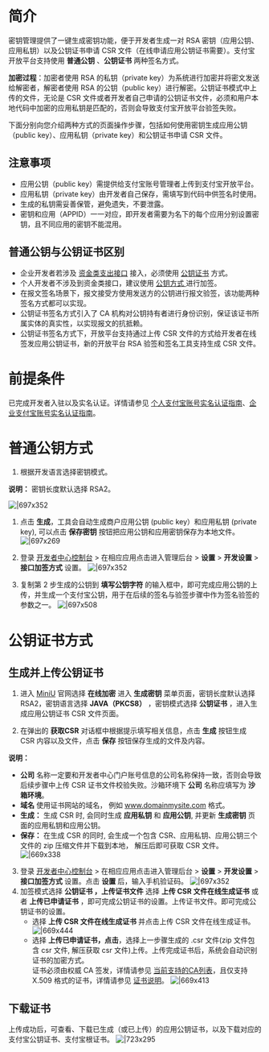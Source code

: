 
# 简介
密钥管理提供了一键生成密钥功能，便于开发者生成一对 RSA 密钥（应用公钥、应用私钥）以及公钥证书申请 CSR 文件（在线申请应用公钥证书需要）。支付宝开放平台支持使用 **普通公钥** 、**公钥证书** 两种签名方式。

**加密过程**：加密者使用 RSA 的私钥（private key）为系统进行加密并将密文发送给解密者，解密者使用 RSA 的公钥（public key）进行解密。公钥证书模式中上传的文件，无论是 CSR 文件或者开发者自己申请的公钥证书文件，必须和用户本地代码中加密的应用私钥是匹配的，否则会导致支付宝开放平台验签失败。

下面分别向您介绍两种方式的页面操作步骤，包括如何使用密钥生成应用公钥（public key）、应用私钥（private key）和公钥证书申请 CSR 文件。

## 注意事项

- 应用公钥（public key）需提供给支付宝账号管理者上传到支付宝开放平台。
- 应用私钥（private key）由开发者自己保存，需填写到代码中供签名时使用。
- 生成的私钥需妥善保管，避免遗失，不要泄露。
- 密钥和应用（APPID）一一对应，即开发者需要为名下的每个应用分别设置密钥，且不同应用的密钥不能混用。

## 普通公钥与公钥证书区别

- 企业开发者若涉及 [资金类支出接口](https://opendocs.alipay.com/open/291/hfaalq) 接入，必须使用 [公钥证书](https://opendocs.alipay.com/open/291/105971#%E5%85%AC%E9%92%A5%E8%AF%81%E4%B9%A6%E6%96%B9%E5%BC%8F) 方式。
- 个人开发者不涉及到资金类接口，建议使用 [公钥方式 ](https://opendocs.alipay.com/open/291/105971#%E6%99%AE%E9%80%9A%E5%85%AC%E9%92%A5%E6%96%B9%E5%BC%8F)进行加签。
- 在报文签名场景下，报文接受方使用发送方的公钥进行报文验签，该功能两种签名方式都可以实现。
- 公钥证书签名方式引入了 CA 机构对公钥持有者进行身份识别，保证该证书所属实体的真实性，以实现报文的抗抵赖。
- 公钥证书签名方式下，开放平台支持通过上传 CSR 文件的方式给开发者在线签发应用公钥证书，新的开放平台 RSA 验签和签名工具支持生成 CSR 文件。

# 前提条件
已完成开发者入驻以及实名认证。详情请参见 [个人支付宝账号实名认证指南](https://cshall.alipay.com/lab/cateQuestion.htm?cateId=237666&pcateId=237655)、[企业支付宝账号实名认证指南](https://cshall.alipay.com/enterprise/knowledgeDetail.htm?knowledgeId=201602062427)。

# 普通公钥方式

1. 根据开发语言选择密钥模式。

**说明：** 密钥长度默认选择 RSA2。

![|697x352](https://cdn.nlark.com/yuque/0/2021/png/179989/1636610202217-1af4511e-c935-47da-b186-db1a9afd11de.png#align=left&display=inline&height=969&margin=%5Bobject%20Object%5D&name=image.png&originHeight=969&originWidth=1920&size=74654&status=done&style=none&width=1920)

1. 点击 **生成**，工具会自动生成商户应用公钥 (public key）和应用私钥 (private key),  可以点击 **保存密钥** 按钮把应用公钥和应用密钥保存为本地文件。        
![|697x269](https://cdn.nlark.com/yuque/0/2021/png/179989/1636611304356-3ec69c98-b926-4a0e-9a0d-cb333dbd5fc8.png#align=left&display=inline&height=741&margin=%5Bobject%20Object%5D&name=image.png&originHeight=741&originWidth=1920&size=183203&status=done&style=none&width=1920)                                      



3. 登录 [开发者中心控制台](https://open.alipay.com/platform/developerIndex.htm) > 在相应应用点击进入管理后台 > **设置** > **开发设置** > **接口加签方式** 设置。
![|697x352](https://cdn.nlark.com/yuque/0/2021/png/179989/1626861425773-5d52b809-5393-4d0a-84c3-2351c8d5ea78.png?x-oss-process=image%2Fresize%2Cw_998#align=left&display=inline&height=504&margin=%5Bobject%20Object%5D&originHeight=504&originWidth=998&status=done&style=none&width=998)



4. 复制第 2 步生成的公钥到 **填写公钥字符** 的输入框中，即可完成应用公钥的上传，并生成一个支付宝公钥，用于在后续的签名与验签步骤中作为签名验签的参数之一。 
![|697x508](http://mdn.alipayobjects.com/afts/img/A*RrTHQpGyc4MAAAAAAAAAAABkAa8wAA/original?bz=openpt_doc&t=ccLLGLlzilSC5TcTYk9rmwAAAABkMK8AAAAA#align=left&display=inline&height=588&margin=%5Bobject%20Object%5D&originHeight=588&originWidth=806&status=done&style=none&width=806)

# 公钥证书方式

## 生成并上传公钥证书

1. 进入 [MiniU](https://miniu.alipay.com/) 官网选择 **在线加密** 进入 **生成密钥** 菜单页面，密钥长度默认选择 RSA2，密钥语言选择 **JAVA（PKCS8）** ，密钥模式选择 **公钥证书** ，进入生成应用公钥证书 CSR 文件页面。

1. 在弹出的 **获取CSR** 对话框中根据提示填写相关信息，点击 **生成** 按钮生成 CSR 内容以及文件，点击 **保存** 按钮保存生成的文件及内容。

**说明：**
   - **公司** 名称一定要和开发者中心门户账号信息的公司名称保持一致，否则会导致后续步骤中上传 CSR 证书文件校验失败。沙箱环境下 **公司** 名称应填写为 **沙箱环境**。
   - **域名** 使用证书网站的域名， 例如 www.domainmysite.com 格式。
   - **生成：** 生成 CSR 时, 会同时生成 **应用私钥** 和 **应用公钥**, 并更新 **生成密钥** 页面的应用私钥和应用公钥。
   - **保存：** 在生成 CSR 的同时, 会生成一个包含 CSR、应用私钥、应用公钥三个文件的 zip 压缩文件并下载到本地， 解压后即可获取 CSR 文件。
   ![|669x338](https://cdn.nlark.com/yuque/0/2021/png/179989/1636618542190-54ed47d3-055d-476f-978a-d2d095d84fd3.png#align=left&display=inline&height=969&margin=%5Bobject%20Object%5D&name=image.png&originHeight=969&originWidth=1920&size=76020&status=done&style=none&width=1920)
3. 登录 [开发者中心控制台](https://open.alipay.com/platform/developerIndex.htm) > 在相应应用点击进入管理后台 > **设置** > **开发设置** > **接口加签方式** 设置。点击 **设置** 后，输入手机验证码。
![|697x352](https://cdn.nlark.com/yuque/0/2021/png/179989/1626861425773-5d52b809-5393-4d0a-84c3-2351c8d5ea78.png?x-oss-process=image%2Fresize%2Cw_998#align=left&display=inline&height=504&margin=%5Bobject%20Object%5D&originHeight=504&originWidth=998&status=done&style=none&width=998)
3. 加签模式选择 **公钥证书 ，上传证书文件** 选择 **上传 CSR 文件在线生成证书** 或者 **上传已申请证书** ，即可完成公钥证书的设置。上传证书文件。即可完成公钥证书的设置。
   - 选择 **上传 CSR 文件在线生成证书** 并点击上传 CSR 文件在线生成证书。 
   ![|669x444](http://mdn.alipayobjects.com/afts/img/A*x-AvRo6YR1UAAAAAAAAAAABkAa8wAA/original?bz=openpt_doc&t=KPfZk-0i55xHVLCb6hRvhAAAAABkMK8AAAAA#align=left&display=inline&height=598&margin=%5Bobject%20Object%5D&originHeight=598&originWidth=902&status=done&style=none&width=902)
   - 选择 **上传已申请证书，点击**，选择上一步骤生成的 .csr 文件(zip 文件包含 csr 文件, 解压获取 csr 文件)上传。上传完成证书后，系统会自动识别证书的加密方式。<br/>证书必须由权威 CA 签发，详情请参见 [当前支持的CA列表](https://opendocs.alipay.com/open/291/106098#9cjwY)，且仅支持 X.509 格式的证书，详情请参见 [证书说明](https://opendocs.alipay.com/open/291/106124)。
   ![|669x413](http://mdn.alipayobjects.com/afts/img/A*djZ9RoKdVjIAAAAAAAAAAABkAa8wAA/original?bz=openpt_doc&t=PJAAnWAFT1TIdwwTycEWhgAAAABkMK8AAAAA#align=left&display=inline&height=526&margin=%5Bobject%20Object%5D&originHeight=526&originWidth=852&status=done&style=none&width=852)

## 下载证书
上传成功后，可查看、下载已生成（或已上传）的应用公钥证书，以及下载对应的支付宝公钥证书、支付宝根证书。 
![|723x295](http://mdn.alipayobjects.com/afts/img/A*KiWkRJ-IWYoAAAAAAAAAAABkAa8wAA/original?bz=openpt_doc&t=_PkAC9wHj9ySVZd8EUBKYgAAAABkMK8AAAAA#align=left&display=inline&height=568&margin=%5Bobject%20Object%5D&originHeight=568&originWidth=1394&status=done&style=none&width=1394)

